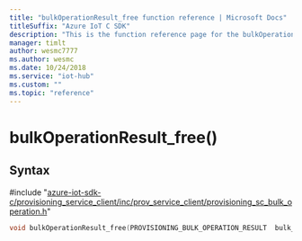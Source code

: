 ```yaml
---                             
title: "bulkOperationResult_free function reference | Microsoft Docs" 
titleSuffix: "Azure IoT C SDK"            
description: "This is the function reference page for the bulkOperationResult_free() function in the Azure IoT C SDK. This SDK is used with Azure IoT Hub and Azure IoT Hub Device Provisioning Service"            
manager: timlt                 
author: wesmc7777              
ms.author: wesmc               
ms.date: 10/24/2018                    
ms.service: "iot-hub"             
ms.custom: ""                
ms.topic: "reference"        
---                            
```


# bulkOperationResult_free()

## Syntax

\#include "[azure-iot-sdk-c/provisioning_service_client/inc/prov_service_client/provisioning_sc_bulk_operation.h](../provisioning-sc-bulk-operation-h.md)"  
```C
void bulkOperationResult_free(PROVISIONING_BULK_OPERATION_RESULT  bulk_op_result);
```

